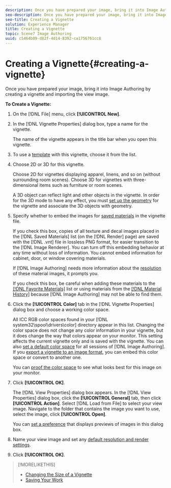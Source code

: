 ```yaml
---
description: Once you have prepared your image, bring it into Image Authoring by creating a vignette and importing the view image.
seo-description: Once you have prepared your image, bring it into Image Authoring by creating a vignette and importing the view image.
seo-title: Creating a Vignette
solution: Experience Manager
title: Creating a Vignette
topic: Scene7 Image Authoring
uuid: c5464b09-d82f-4d14-8392-ca1756761cc8
---
```


# Creating a Vignette{#creating-a-vignette}

Once you have prepared your image, bring it into Image Authoring by creating a vignette and importing the view image.

 **To Create a Vignette:** 

1. On the [!DNL File] menu, click **[!UICONTROL New]**.
1. In the [!DNL Vignette Properties] dialog box, type a name for the vignette.

   The name of the vignette appears in the title bar when you open this vignette. 

1. To use a [template](../c-vat-gs/t-vat-vign-temp.md#task-0fcd55117eb947808d402cefa8df0c3a) with this vignette, choose it from the list.
1. Choose 2D or 3D for this vignette.

   Choose 2D for vignettes displaying apparel, linens, and so on (without surrounding room scenes). Choose 3D for vignettes with three-dimensional items such as furniture or room scenes.

   A 3D object can reflect light and other objects in the vignette. In order for the 3D mode to have any effect, you must [set up the geometry](../c-vat-3d-mod-pg/c-vat-create-geo/c-vat-abt-geo.md#concept-5d07c29f27834afe8e46852c7c71db9c) for the vignette and associate the 3D objects with geometry. 

1. Specify whether to embed the images for [saved materials](../c-vat-rend-pg/c-vat-rend-tools/t-vat-saved-mat-tool/t-vat-saved-mat-tool.md#task-2f7dd900c44e42f4a8e7f41a3003e2fa) in the vignette file.

   If you check this box, copies of all texture and decal images placed in the [!DNL Saved Materials] list (on the [!DNL Render] page) are saved with the [!DNL .vnt] file in lossless PNG format, for easier transition to the [!DNL Image Renderer]. You can turn off this embedding behavior at any time without loss of information. You cannot embed information for cabinet, door, or window covering materials.

   If [!DNL Image Authoring] needs more information about the [resolution](../c-vat-rend-pg/c-vat-work-text/c-vat-text-mat-prop/c-vat-text-mat-prop.md#concept-56e919cfd48748169dc2f011aa95c5fd) of these material images, it prompts you.

   If you check this box, be careful when adding these materials to the [ [!DNL Favorite Materials]](../c-vat-rend-pg/c-vat-rend-tools/c-vat-fav-mat-tool/c-vat-fav-mat-tool.md#concept-5b0d4a25b5ca49129977e1c8bd266370) list or using materials from the [ [!DNL Material History]](../c-vat-rend-pg/c-vat-rend-tools/t-vat-mat-hist-tool.md#task-95e1391588974719bbf93850448d547b) because [!DNL Image Authoring] may not be able to find them. 

1. Click the **[!UICONTROL Color]** tab in the [!DNL Vignette Properties] dialog box and choose a working color space.

   All ICC RGB color spaces found in your [!DNL system32\spool\drivers\color] directory appear in this list. Changing the color space does not change any color information in your vignette, but it does change the way that colors appear on your monitor. This setting affects the current vignette only and is saved with the vignette. You can also [set a default color space](../c-vat-img-auth-opt/t-vat-color-pref.md#task-b73fd4722e9247e8bce1f5a70518c33d) for all sessions of [!DNL Image Authoring]. If you [export a vignette to an image format](../c-vat-vign-img-rend/t-vat-exp-vign-img-file.md#task-18c83bf6c1ff4c879fc87939835c3e44), you can embed this color space or convert to another one.

   You can [proof the color space](../c-vat-gs/c-vat-abt-color-mgmt/c-vat-abt-color-mgmt.md#concept-2a2d355fd8e841ca95a926397aed4cab) to see what looks best for this image on your monitor. 

1. Click **[!UICONTROL OK]**.

   The [!DNL View Properties] dialog box appears. In the [!DNL View Properties] dialog box, click the **[!UICONTROL General]** tab, then click **[!UICONTROL Action]**. Select [!DNL Load from File] to select your view image. Navigate to the folder that contains the image you want to use, select the image, click **[!UICONTROL Open]**.

   You can [set a preference](../c-vat-img-auth-opt/t-vat-prev-img.md#task-f2c5deb580cb465ebe19f4415bcca037) that displays previews of images in this dialog box. 

1. Name your view image and set any [default resolution and render settings](../c-vat-obj-pg/c-vat-abt-obj-prop/c-vat-view-prop.md#concept-8a396f7b144c46c4806c8ed26619eed1).
1. Click **[!UICONTROL OK]**.

>[!MORELIKETHIS]
>
>* [Changing the Size of a Vignette](../c-vat-gs/t-vat-change-vign-size.md#task-b15e609cb728471da84df99c9878f80b)
>* [Saving Your Work](../c-vat-gs/c-vat-save-work.md#concept-53c6bb778cb949b082477c42839a60f2)
